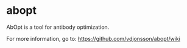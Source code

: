 # abopt

AbOpt is a tool for antibody optimization.  

For more information, go to: 
https://github.com/vdjonsson/abopt/wiki

